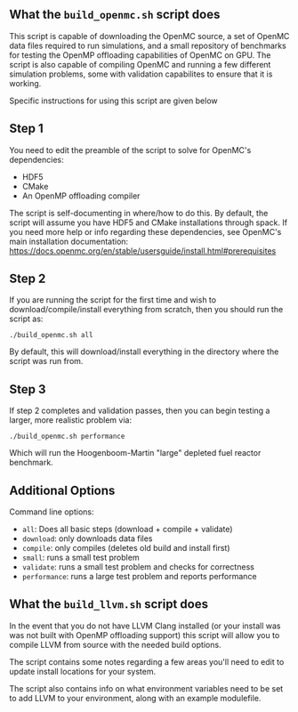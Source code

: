 ## What the `build_openmc.sh` script does

This script is capable of downloading the OpenMC source, a set of 
OpenMC data files required to run simulations, and a small repository
of benchmarks for testing the OpenMP offloading capabilities of OpenMC on GPU.
The script is also capable of compiling OpenMC and running a few different simulation
problems, some with validation capabilites to ensure that it is working.

Specific instructions for using this script are given below

## Step 1

You need to edit the preamble of the script to solve for OpenMC's dependencies:

- HDF5
- CMake
- An OpenMP offloading compiler

The script is self-documenting in where/how to do this. By default, the script
will assume you have HDF5 and CMake installations through spack. If you need
more help or info regarding these dependencies, see OpenMC's main installation
documentation: https://docs.openmc.org/en/stable/usersguide/install.html#prerequisites

## Step 2

If you are running the script for the first time and wish to download/compile/install
everything from scratch, then you should run the script as:

```
./build_openmc.sh all
```

By default, this will download/install everything in the directory where the script
was run from.

## Step 3

If step 2 completes and validation passes, then you can begin testing
a larger, more realistic problem via:

```
./build_openmc.sh performance
```

Which will run the Hoogenboom-Martin "large" depleted fuel reactor benchmark.


## Additional Options

Command line options:
- `all`: Does all basic steps (download + compile + validate)
- `download`: only downloads data files
- `compile`: only compiles (deletes old build and install first)
- `small`: runs a small test problem
- `validate`: runs a small test problem and checks for correctness
- `performance`: runs a large test problem and reports performance

## What the `build_llvm.sh` script does

In the event that you do not have LLVM Clang installed (or your install was
was not built with OpenMP offloading support) this script will allow you to
compile LLVM from source with the needed build options.

The script contains some notes regarding a few areas you'll need to edit
to update install locations for your system.

The script also contains info on what environment variables need to be set
to add LLVM to your environment, along with an example modulefile.
